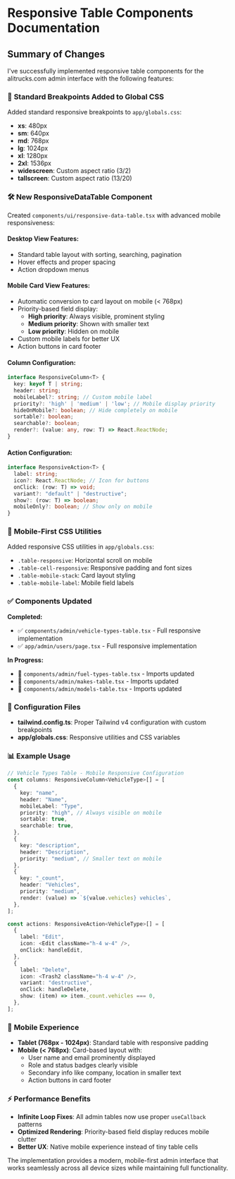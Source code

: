 # Responsive Table Components Documentation

## Summary of Changes

I've successfully implemented responsive table components for the alitrucks.com admin interface with the following features:

### 🎯 **Standard Breakpoints Added to Global CSS**

Added standard responsive breakpoints to `app/globals.css`:
- **xs**: 480px
- **sm**: 640px  
- **md**: 768px
- **lg**: 1024px
- **xl**: 1280px
- **2xl**: 1536px
- **widescreen**: Custom aspect ratio (3/2)
- **tallscreen**: Custom aspect ratio (13/20)

### 🛠 **New ResponsiveDataTable Component**

Created `components/ui/responsive-data-table.tsx` with advanced mobile responsiveness:

#### **Desktop View Features:**
- Standard table layout with sorting, searching, pagination
- Hover effects and proper spacing
- Action dropdown menus

#### **Mobile Card View Features:**
- Automatic conversion to card layout on mobile (< 768px)
- Priority-based field display:
  - **High priority**: Always visible, prominent styling
  - **Medium priority**: Shown with smaller text  
  - **Low priority**: Hidden on mobile
- Custom mobile labels for better UX
- Action buttons in card footer

#### **Column Configuration:**
```typescript
interface ResponsiveColumn<T> {
  key: keyof T | string;
  header: string;
  mobileLabel?: string; // Custom mobile label
  priority?: 'high' | 'medium' | 'low'; // Mobile display priority
  hideOnMobile?: boolean; // Hide completely on mobile
  sortable?: boolean;
  searchable?: boolean;
  render?: (value: any, row: T) => React.ReactNode;
}
```

#### **Action Configuration:**
```typescript
interface ResponsiveAction<T> {
  label: string;
  icon?: React.ReactNode; // Icon for buttons
  onClick: (row: T) => void;
  variant?: "default" | "destructive";
  show?: (row: T) => boolean;
  mobileOnly?: boolean; // Show only on mobile
}
```

### 📱 **Mobile-First CSS Utilities**

Added responsive CSS utilities in `app/globals.css`:
- `.table-responsive`: Horizontal scroll on mobile
- `.table-cell-responsive`: Responsive padding and font sizes  
- `.table-mobile-stack`: Card layout styling
- `.table-mobile-label`: Mobile field labels

### ✅ **Components Updated**

**Completed:**
- ✅ `components/admin/vehicle-types-table.tsx` - Full responsive implementation
- ✅ `app/admin/users/page.tsx` - Full responsive implementation

**In Progress:**
- 🔄 `components/admin/fuel-types-table.tsx` - Imports updated
- 🔄 `components/admin/makes-table.tsx` - Imports updated  
- 🔄 `components/admin/models-table.tsx` - Imports updated

### 🔧 **Configuration Files**

- **tailwind.config.ts**: Proper Tailwind v4 configuration with custom breakpoints
- **app/globals.css**: Responsive utilities and CSS variables

### 📊 **Example Usage**

```typescript
// Vehicle Types Table - Mobile Responsive Configuration
const columns: ResponsiveColumn<VehicleType>[] = [
  {
    key: "name",
    header: "Name", 
    mobileLabel: "Type",
    priority: "high", // Always visible on mobile
    sortable: true,
    searchable: true,
  },
  {
    key: "description",
    header: "Description",
    priority: "medium", // Smaller text on mobile
  },
  {
    key: "_count", 
    header: "Vehicles",
    priority: "medium",
    render: (value) => `${value.vehicles} vehicles`,
  },
];

const actions: ResponsiveAction<VehicleType>[] = [
  {
    label: "Edit",
    icon: <Edit className="h-4 w-4" />,
    onClick: handleEdit,
  },
  {
    label: "Delete", 
    icon: <Trash2 className="h-4 w-4" />,
    variant: "destructive",
    onClick: handleDelete,
    show: (item) => item._count.vehicles === 0,
  },
];
```

### 🎨 **Mobile Experience**

- **Tablet (768px - 1024px)**: Standard table with responsive padding
- **Mobile (< 768px)**: Card-based layout with:
  - User name and email prominently displayed
  - Role and status badges clearly visible  
  - Secondary info like company, location in smaller text
  - Action buttons in card footer

### ⚡ **Performance Benefits**

- **Infinite Loop Fixes**: All admin tables now use proper `useCallback` patterns
- **Optimized Rendering**: Priority-based field display reduces mobile clutter
- **Better UX**: Native mobile experience instead of tiny table cells

The implementation provides a modern, mobile-first admin interface that works seamlessly across all device sizes while maintaining full functionality.